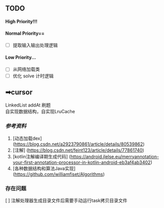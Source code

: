 ## TODO
#### High Priority!!!
#### Normal Priority==
- [ ] 提取输入输出处理逻辑
#### Low Priority...
- [ ] 从网络加载类
- [ ] 优化 solve 计时逻辑

## ➡cursor
LinkedList addAt
刷题<br>
自实现数据结构，自实现LruCache



### *参考资料*
1. [动态加载dex] (https://blog.csdn.net/a2923790861/article/details/80539862)
2. [注解] (https://blog.csdn.net/feint123/article/details/77861740)
3. [kotlin注解编译期生成代码] (https://android.jlelse.eu/merryannotation-your-first-annotation-processor-in-kotlin-android-eb3af4ab3402)
4. [各种数据结构和算法Java实现] (https://github.com/williamfiset/Algorithms)

### 存在问题
[ ] 注解处理器生成目录文件后需要手动运行task拷贝目录文件